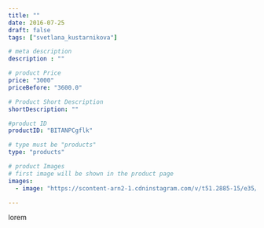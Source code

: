 ```yaml
---
title: ""
date: 2016-07-25
draft: false
tags: ["svetlana_kustarnikova"]

# meta description
description : ""

# product Price
price: "3000"
priceBefore: "3600.0"

# Product Short Description
shortDescription: ""

#product ID
productID: "BITANPCgflk"

# type must be "products"
type: "products"

# product Images
# first image will be shown in the product page
images:
  - image: "https://scontent-arn2-1.cdninstagram.com/v/t51.2885-15/e35/13671208_1666927183527921_1909362173_n.jpg?se=7&tp=1&_nc_ht=scontent-arn2-1.cdninstagram.com&_nc_cat=109&_nc_ohc=YJr7dblelqwAX8C1WUM&ccb=7-4&oh=0735b79b48a2169eb9bc41822a14a9ad&oe=6081F09E&ig_cache_key=MTMwMjM4NTYyNjc0MTYwMjY2MA%3D%3D.2-ccb7-4"

---
```

lorem

